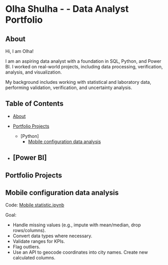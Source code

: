 # Olha Shulha - - Data Analyst Portfolio
## About
Hi, I am Olha! 

I am an aspiring data analyst with a foundation in SQL, Python, and Power BI. 
I worked on real-world projects, including data processing, verification, analysis, and visualization. 

My background includes working with statistical and laboratory data, performing validation, verification, and uncertainty analysis.

## Table of Contents
- [About](#about)
- [Portfolio Projects](#portfolio-projects)
  - [Python]
    - [Mobile configuration data analysis](https://github.com/olhashulha/mobile_stat/blob/main/Mobile%20statistic.ipynb)

 - [Power BI]
   - 

## Portfolio Projects
## Mobile configuration data analysis
Code: [Mobile statistic.ipynb](Mobile%20statistic.ipynb)

Goal:
- Handle missing values (e.g., impute with mean/median, drop rows/columns).
- Convert data types where necessary.
- Validate ranges for KPIs.
- Flag outliers.
- Use an API to geocode coordinates into city names.
Create new calculated columns.


